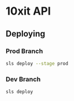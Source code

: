 # 10xit API

## Deploying

### Prod Branch
```bash
sls deploy --stage prod
```

### Dev Branch
```bash
sls deploy
```